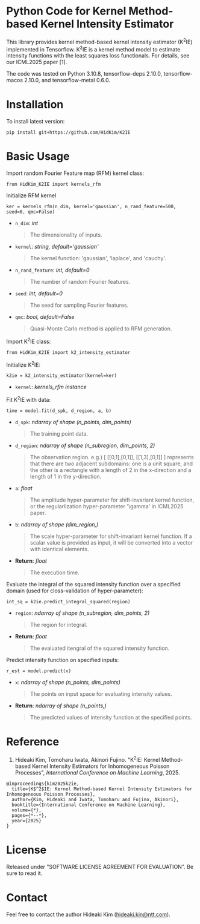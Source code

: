 # Python Code for Kernel Method-based Kernel Intensity Estimator
This library provides kernel method-based kernel intensity estimator (K<sup>2</sup>IE) implemented in Tensorflow. K<sup>2</sup>IE is a kernel method model to estimate intensity functions with the least squares loss functionals. For details, see our ICML2025 paper [1].

The code was tested on Python 3.10.8, tensorflow-deps 2.10.0, tensorflow-macos 2.10.0, and tensorflow-metal 0.6.0.

# Installation
To install latest version:
```
pip install git+https://github.com/HidKim/K2IE
```

# Basic Usage
Import random Fourier Feature map (RFM) kernel class:
```
from HidKim_K2IE import kernels_rfm
```
Initialize RFM kernel
```
ker = kernels_rfm(n_dim, kernel='gaussian', n_rand_feature=500, seed=0, qmc=False)
```
- `n_dim`:  *int* <br>
  >The dimensionality of inputs.
- `kernel`: *string, default='gaussian'* <br> 
  >The kernel function: 'gaussian', 'laplace', and 'cauchy'.
- `n_rand_feature`:  *int, default=0* <br>
  >The number of random Fourier features.  
- `seed`:  *int, default=0* <br>
  >The seed for sampling Fourier features.
- `qmc`:  *bool, default=False* <br>
  >Quasi-Monte Carlo method is applied to RFM generation.

Import K<sup>2</sup>IE class:
```
from HidKim_K2IE import k2_intensity_estimator
```
Initialize K<sup>2</sup>IE:
```
k2ie = k2_intensity_estimator(kernel=ker)
```
- `kernel`: *kernels_rfm instance* <br> 
  
Fit K<sup>2</sup>IE with data:
```
time = model.fit(d_spk, d_region, a, b)
```
- `d_spk`: *ndarray of shape (n_points, dim_points)* <br>
  > The training point data.  
- `d_region`: *ndarray of shape (n_subregion, dim_points, 2)*  <br>
  >The observation region. e.g.) [ [[0,1],[0,1]], [[1,3],[0,1]] ] represents that there are two adjacent subdomains: one is a unit square, and the other is a rectangle with a length of 2 in the x-direction and a length of 1 in the y-direction.
- `a`: *float* <br>
  >The amplitude hyper-parameter for shift-invariant kernel function, or the regularlization hyper-parameter '\gamma' in ICML2025 paper.
- `b`:  *ndarray of shape (dim_region,)*  <br>
  >The scale hyper-parameter for shift-invariant kernel function. If a scalar value is provided as input, it will be converted into a vector with identical elements. 
- **Return**: *float* <br>
  >The execution time.

Evaluate the integral of the squared intensity function over a specified domain (used for closs-validation of hyper-parameter):
```
int_sq = k2ie.predict_integral_squared(region)
```
- `region`: *ndarray of shape (n_subregion, dim_points, 2)* <br>
  > The region for integral.  
- **Return**: *float* <br>
  >The evaluated itengral of the squared intensity function.

Predict intensity function on specified inputs:
```
r_est = model.predict(x)
```
- `x`: *ndarray of shape (n_points, dim_points)* <br> 
  >The points on input space for evaluating intensity values.
- **Return**: *ndarray of shape (n_points,)* <br>
  >The predicted values of intensity function at the specified points.

# Reference
1. Hideaki Kim, Tomoharu Iwata, Akinori Fujino. "K<sup>2</sup>IE: Kernel Method-based Kernel Intensity Estimators for Inhomogeneous Poisson Processes", *International Conference on Machine Learning*, 2025.
```
@inproceedings{kim2025k2ie,
  title={K$^2$IE: Kernel Method-based Kernel Intensity Estimators for Inhomogeneous Poisson Processes},
  author={Kim, Hideaki and Iwata, Tomoharu and Fujino, Akinori},
  booktitle={International Conference on Machine Learning},
  volume={*},
  pages={*--*},
  year={2025}
}
``` 

# License
Released under "SOFTWARE LICENSE AGREEMENT FOR EVALUATION". Be sure to read it.

# Contact
Feel free to contact the author Hideaki Kim (hideaki.kin@ntt.com).